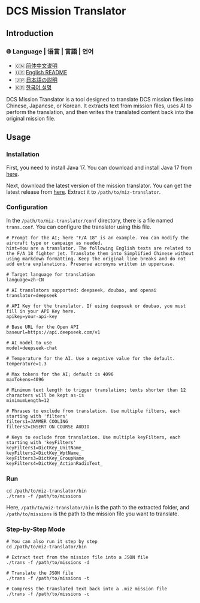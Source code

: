 # DCS Mission Translator

## Introduction

### 🌐 Language | 语言 | 言語 | 언어

- 🇨🇳 [简体中文说明](./README.md)
- 🇺🇸 [English README](./README.en.md)
- 🇯🇵 [日本語の説明](./README.ja.md)
- 🇰🇷 [한국어 설명](./README.ko.md)

DCS Mission Translator is a tool designed to translate DCS mission files into Chinese, Japanese, or Korean.
It extracts text from mission files, uses AI to perform the translation, and then writes the translated content back into the original mission file.

## Usage

### Installation

First, you need to install Java 17. You can download and install Java 17 from [here](https://www.oracle.com/java/technologies/downloads/#java17-windows).

Next, download the latest version of the mission translator. You can get the latest release from [here](https://github.com/leonchen83/miz-translator/releases/download/v1.0.5/miz-translator-release.zip). Extract it to `/path/to/miz-translator`.

### Configuration

In the `/path/to/miz-translator/conf` directory, there is a file named `trans.conf`. You can configure the translator using this file.

```properties
# Prompt for the AI; here "F/A 18" is an example. You can modify the aircraft type or campaign as needed.
hint=You are a translator. The following English texts are related to the F/A 18 fighter jet. Translate them into Simplified Chinese without using markdown formatting. Keep the original line breaks and do not add extra explanations. Preserve acronyms written in uppercase.

# Target language for translation
language=zh-CN

# AI translators supported: deepseek, doubao, and openai
translator=deepseek

# API Key for the translator. If using deepseek or doubao, you must fill in your API Key here.
apikey=your-api-key

# Base URL for the Open API
baseurl=https://api.deepseek.com/v1

# AI model to use
model=deepseek-chat

# Temperature for the AI. Use a negative value for the default.
temperature=1.3

# Max tokens for the AI; default is 4096
maxTokens=4096

# Minimum text length to trigger translation; texts shorter than 12 characters will be kept as-is
minimumLength=12

# Phrases to exclude from translation. Use multiple filters, each starting with 'filters'
filters1=JAMMER COOLING
filters2=INSERT ON COURSE AUDIO

# Keys to exclude from translation. Use multiple keyFilters, each starting with 'keyFilters'
keyFilters1=DictKey_UnitName_
keyFilters2=DictKey_WptName_
keyFilters3=DictKey_GroupName_
keyFilters4=DictKey_ActionRadioText_
````

### Run

```shell
cd /path/to/miz-translator/bin
./trans -f /path/to/missions
```

Here, `/path/to/miz-translator/bin` is the path to the extracted folder, and `/path/to/missions` is the path to the mission file you want to translate.

### Step-by-Step Mode

```shell
# You can also run it step by step
cd /path/to/miz-translator/bin

# Extract text from the mission file into a JSON file
./trans -f /path/to/missions -d

# Translate the JSON file
./trans -f /path/to/missions -t

# Compress the translated text back into a .miz mission file
./trans -f /path/to/missions -c
```
